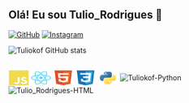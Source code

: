 ## Olá! Eu sou Tulio_Rodrigues 👋

  
[![GitHub](https://img.shields.io/badge/GitHub-100000?style=for-the-badge&logo=github&logoColor=white)](https://github.com/Tulio_Rodrigues)
[![Instagram](https://img.shields.io/badge/Instagram-E4405F?style=for-the-badge&logo=instagram&logoColor=white)](https://www.instagram.com/tulior.s?igsh=endiMTE1OGpkNjhx)


![Tuliokof GitHub stats](https://github-readme-stats.vercel.app/api?username=Tulio_Rodrigues&show_icons=true&theme=radical)

<div style="display: inline_block"><br>
  <img align="center" alt="Tuliokof-Js" height="30" width="40" src="https://raw.githubusercontent.com/devicons/devicon/master/icons/javascript/javascript-plain.svg">
  <img align="center" alt="Tuliokof-React" height="30" width="40" src="https://raw.githubusercontent.com/devicons/devicon/master/icons/react/react-original.svg">
  <img align="center" alt="Tuliokof-HTML" height="30" width="40" src="https://raw.githubusercontent.com/devicons/devicon/master/icons/html5/html5-original.svg">
  <img align="center" alt="Tuliokof-CSS" height="30" width="40" src="https://raw.githubusercontent.com/devicons/devicon/master/icons/css3/css3-original.svg">
  <img align="center" alt="Tuliokof-Python" height="30" width="40" src="https://raw.githubusercontent.com/devicons/devicon/master/icons/python/python-original.svg">
 <img align="center" alt="Tuliokof-Python" height="30" width="40"  src="https://cdn.jsdelivr.net/gh/devicons/devicon@latest/icons/mysql/mysql-original-wordmark.svg" />
         
          
 <img align="center" alt="Tulio_Rodrigues-HTML" height="30" width="40" src="https://cdn.jsdelivr.net/gh/devicons/devicon@latest/icons/java/java-original-wordmark.svg" /> 
            
          
</div>
